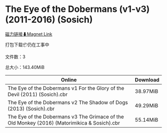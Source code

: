 # The Eye of the Dobermans (v1-v3) (2011-2016) (Sosich)

[磁力链接⬇Magnet Link](magnet:?xt=urn:btih:475a35b0bd21a167cc9e3df93312826ffd0238d5&dn=The%20Eye%20of%20the%20Dobermans%20%28v1-v3%29%20%282011-2016%29%20%28Sosich%29)

打包下载📦仍在工事中

文件数：3

总大小：143.40MiB

Online | Download
--- | ---
The Eye of the Dobermans v1 For the Glory of the Devil (2011) (Sosich).cbr | 38.97MiB
The Eye of the Dobermans v2 The Shadow of Dogs (2013) (Sosich).cbr | 49.29MiB
The Eye of the Dobermans v3 The Grimace of the Old Monkey (2016) (Matorimikica & Sosich).cbr | 55.14MiB